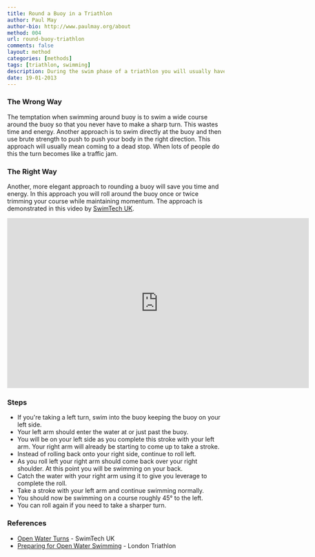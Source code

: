 ```yaml
---
title: Round a Buoy in a Triathlon
author: Paul May
author-bio: http://www.paulmay.org/about
method: 004
url: round-buoy-triathlon
comments: false
layout: method
categories: [methods]
tags: [triathlon, swimming]
description: During the swim phase of a triathlon you will usually have to go around a number of buoys that mark out the swim course. In this method I describe the most comfortable way to round a buoy while maintaining some momentum.
date: 19-01-2013
---
```

### The Wrong Way
The temptation when swimming around buoy is to swim a wide course around the buoy so that you never have to make a sharp turn. This wastes time and energy. Another approach is to swim directly at the buoy and then use brute strength to push to push your body in the right direction. This approach will usually mean coming to a dead stop. When lots of people do this the turn becomes like a traffic jam.

### The Right Way
Another, more elegant approach to rounding a buoy will save you time and energy. In this approach you will roll around the buoy once or twice trimming your course while maintaining momentum. The approach is demonstrated in this video by <a href="http://swimtech.co.uk">SwimTech UK</a>.
<iframe width="700" height="394" src="http://www.youtube-nocookie.com/embed/48ibKS8RZ7E?rel=0&start=35" frameborder="0" allowfullscreen></iframe>

### Steps
* If you're taking a left turn, swim into the buoy keeping the buoy on your left side.
* Your left arm should enter the water at or just past the buoy.
* You will be on your left side as you complete this stroke with your left arm. Your right arm will already be starting to come up to take a stroke.
* Instead of rolling back onto your right side, continue to roll left.
* As you roll left your right arm should come back over your right shoulder. At this point you will be swimming on your back.
* Catch the water with your right arm using it to give you leverage to complete the roll.
* Take a stroke with your left arm and continue swimming normally. 
* You should now be swimming on a course roughly 45&deg; to the left. 
* You can roll again if you need to take a sharper turn.

### References
* [Open Water Turns](http://www.youtube.com/watch?v=48ibKS8RZ7E) 	- SwimTech UK
* [Preparing for Open Water Swimming](http://www.youtube.com/watch?v=YLT7YEwUCwI&t=1m46s) - London Triathlon
